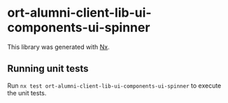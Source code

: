 # ort-alumni-client-lib-ui-components-ui-spinner

This library was generated with [Nx](https://nx.dev).

## Running unit tests

Run `nx test ort-alumni-client-lib-ui-components-ui-spinner` to execute the unit tests.
